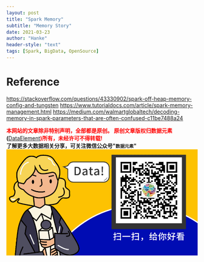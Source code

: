 ```yaml
---
layout: post
title: "Spark Memory"
subtitle: "Memory Story"
date: 2021-03-23
author: "Hanke"
header-style: "text"
tags: [Spark, BigData, OpenSource]
---
```

# Reference
https://stackoverflow.com/questions/43330902/spark-off-heap-memory-config-and-tungsten
https://www.tutorialdocs.com/article/spark-memory-management.html
https://medium.com/walmartglobaltech/decoding-memory-in-spark-parameters-that-are-often-confused-c11be7488a24

<b><font color="red">本网站的文章除非特别声明，全部都是原创。
原创文章版权归数据元素</font>(</b>[DataElement](https://www.dataelement.top)<b><font color="red">)所有，未经许可不得转载!</font></b>  
**了解更多大数据相关分享，可关注微信公众号"`数据元素`"**
![数据元素微信公众号](/img/dataelement.gif)

